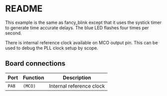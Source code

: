 # README

This example is the same as fancy\_blink except that it uses the systick timer
to generate time accurate delays. The blue LED flashes four times per second.

There is internal reference clock available on MCO output pin. This can be used
to debug the PLL clock setup by scope.

## Board connections

| Port  | Function | Description              |
| ----- | -------- | ------------------------ |
| `PA8` | `(MCO)`  | Internal reference clock |
